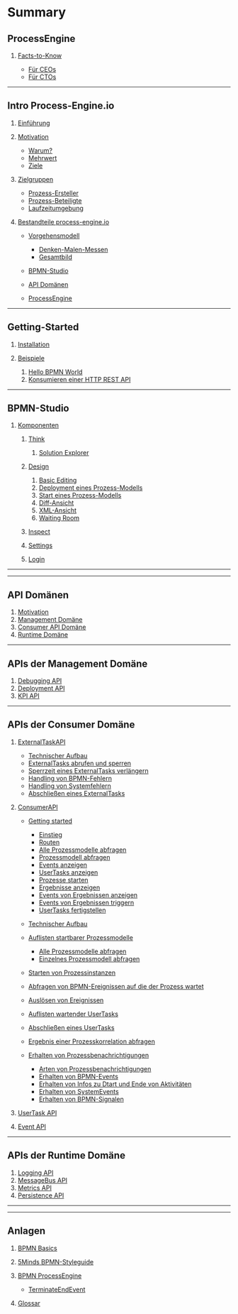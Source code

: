 # Summary

## ProcessEngine

<!-- IMPORTANT: The first document you reference NEEDS TO BE the top-level README -->
1. [Facts-to-Know](README.md)

   * [Für CEOs](README.md#for_ceos)
   * [Für CTOs](README.md#for_ctos)

---

## Intro Process-Engine.io

1. [Einführung](01_introduction/README.md)
1. [Motivation](01_introduction/motivation.md)

   <!-- If you want to use links in the page, use * for enumeration -->
   * [Warum?](01_introduction/motivation.md#warum)
   * [Mehrwert](01_introduction/motivation.md#mehrwert)
   * [Ziele](01_introduction/motivation.md#ziele)

1. [Zielgruppen](01_introduction/zielgruppen.md)

   * [Prozess-Ersteller](01_introduction/zielgruppen.md#prozessersteller)
   * [Prozess-Beteiligte](01_introduction/zielgruppen.md#prozessbeteiligte)
   * [Laufzeitumgebung](01_introduction/zielgruppen.md#laufzeitumgebung)

1. [Bestandteile process-engine.io](01_introduction/bestandteile.md)

   * [Vorgehensmodell](01_introduction/bestandteile.md#vorgehensmodell)

      * [Denken-Malen-Messen](01_introduction/bestandteile.md#denkenmalenmessen)
      * [Gesamtbild](01_introduction/bestandteile.md#gesamtbild)

   * [BPMN-Studio](01_introduction/bestandteile.md#bpmnstudio)
   * [API Domänen](01_introduction/bestandteile.md#apis)
   * [ProcessEngine](01_introduction/bestandteile.md#processengine)

---

## Getting-Started

1. [Installation](02_getting_started/README.md)
1. [Beispiele](02_getting_started/examples/README.md)

   1. [Hello BPMN World](02_getting_started/examples/hello-bpmn-world.md)
   1. [Konsumieren einer HTTP REST API](02_getting_started/examples/http-rest-api.md)
   <!-- BPMN-Studio does not support ServiceTasks using Emails right now. see:
        https://github.com/process-engine/bpmn-studio/issues/1083 -->
   <!-- 1. [Versenden von E-Mails](02_getting_started/examples/sending-emails.md) -->

---

## BPMN-Studio

<!-- 1. [Überblick](03_bpmn-studio/ueberblick.md) -->

<!--    1. [Think](03_bpmn-studio/01_denken/README.md) -->
<!--    1. [Design](03_bpmn-studio/02_malen/README.md) -->
<!--    1. [Inspect](03_bpmn-studio/03_messen/README.md) -->

1. [Komponenten](03_bpmn-studio/components/README.md)

   1. [Think](03_bpmn-studio/components/plan-view/plan-view.md)

      1. [Solution Explorer](03_bpmn-studio/components/solution-explorer/solution-explorer.md)

   1. [Design](03_bpmn-studio/components/design-view/design-view.md)

      1. [Basic Editing](04_guidelines/basic-editing/basic-editing.md)
      1. [Deployment eines Prozess-Modells](04_guidelines/deploy/deploy.md)
      1. [Start eines Prozess-Modells](04_guidelines/start/start.md)
      1. [Diff-Ansicht](03_bpmn-studio/components/diff-view/diff-view.md)
      1. [XML-Ansicht](03_bpmn-studio/components/xml-view/xml-view.md)
      1. [Waiting Room](03_bpmn-studio/components/waiting-room/waiting-room.md)

   1. [Inspect](03_bpmn-studio/components/dashboard/dashboard.md)

   1. [Settings](03_bpmn-studio/components/settings/settings.md)
   1. [Login](03_bpmn-studio/components/login/login.md)

---

<!-- ## Leitfäden -->

<!-- 1. [User Guide](04_guidelines/README.md) -->

<!--    1. [Think](04_guidelines/01_denken-malen-messen/01_denken/README.md) -->

<!--       1. [Organisation von Prozess Modellen](04_guidelines/01_denken-malen-messen/01_denken/README.md#Organisation) -->

<!--    1. [Design](04_guidelines/01_denken-malen-messen/02_malen/README.md) -->

<!--       1. [Basic Editing](04_guidelines/basic-editing/basic-editing.md) -->
<!--       1. [Deployment eines Prozess-Modells](04_guidelines/deploy/deploy.md) -->
<!--       1. [Start eines Prozess-Modells](04_guidelines/start/start.md) -->

<!--    1. [Inspect](04_guidelines/01_denken-malen-messen/03_messen/README.md) -->
<!--       <1!-- 1. Debuggen eines Prozesses --1> -->
<!--       1. Verwenden einer Heatmap -->
<!--       1. Auflisten aller UserTasks -->
<!--       1. Fortführen eines UserTasks -->

<!--    <1!-- 1. IAM --1> -->
<!--    1. [Allgemein](04_guidelines/allgemein.md) -->

<!--       1. [Auto Updater](03_bpmn-studio/auto-updater.md) -->

---

## API Domänen

1. [Motivation](05_api_domains/README.md)
1. [Management Domäne](05_api_domains/README.md)
1. [Consumer API Domäne](05_api_domains/README.md)
1. [Runtime Domäne](05_api_domains/README.md)

---

## APIs der Management Domäne

1. [Debugging API](06_apis_of_management_domain/debugging-api.md)
1. [Deployment API](06_apis_of_management_domain/deployment-api.md)
1. [KPI API](06_apis_of_management_domain/kpi-api.md)

---

## APIs der Consumer Domäne


1. [ExternalTaskAPI](api/external_task_api/README.md)

   * [Technischer Aufbau](api/external_task_api/technical-specifications.md)
   * [ExternalTasks abrufen und sperren](api/external_task_api/tasks/fetch-and-lock.md)
   * [Sperrzeit eines ExternalTasks verlängern](api/external_task_api/tasks/extend-lock.md)
   * [Handling von BPMN-Fehlern](api/external_task_api/tasks/handle-bpmn-errors.md)
   * [Handling von Systemfehlern](api/external_task_api/tasks/handle-system-errors.md)
   * [Abschließen eines ExternalTasks](api/external_task_api/tasks/finish-external-task.md)

1. [ConsumerAPI](api/consumer_api/README.md)

   * [Getting started](api/consumer_api/tasks/getting-started.md)

      * [Einstieg](api/consumer_api/tasks/getting-started.md#einstieg)
      * [Routen](api/consumer_api/tasks/getting-started.md#routen)
      * [Alle Prozessmodelle abfragen](api/consumer_api/tasks/getting-started.md#alle-prozessmodelle-abfragen)
      * [Prozessmodell abfragen](api/consumer_api/tasks/getting-started.md#prozessmodell-abfragen)
      * [Events anzeigen](api/consumer_api/tasks/getting-started.md#events-anzeigen)
      * [UserTasks anzeigen](api/consumer_api/tasks/getting-started.md#usertasks-anzeigen)
      * [Prozesse starten](api/consumer_api/tasks/getting-started.md#prozesse-starten)
      * [Ergebnisse anzeigen](api/consumer_api/tasks/getting-started.md#ergebnisse-anzeigen)
      * [Events von Ergebnissen anzeigen](api/consumer_api/tasks/getting-started.md#events-von-ergebnissen-anzeigen)
      * [Events von Ergebnissen triggern](api/consumer_api/tasks/getting-started.md#events-von-ergebnissen-triggern)
      * [UserTasks fertigstellen](api/consumer_api/tasks/getting-started.md#usertasks-fertigstellen)

   * [Technischer Aufbau](api/consumer_api/technical-specifications.md)
   * [Auflisten startbarer Prozessmodelle](api/consumer_api/tasks/list-startable-process-models.md)

      * [Alle Prozessmodelle abfragen](api/consumer_api/tasks/list-startable-process-models.md#alle-prozessmodelle-abfragen)
      * [Einzelnes Prozessmodell abfragen](api/consumer_api/tasks/list-startable-process-models.md#einzelnes-prozessmodell-abfragen)

   * [Starten von Prozessinstanzen](api/consumer_api/tasks/start-process-instance.md)
   * [Abfragen von BPMN-Ereignissen auf die der Prozess wartet](api/consumer_api/tasks/list-triggerable-events.md)
   * [Auslösen von Ereignissen](api/consumer_api/tasks/trigger-event.md)
   * [Auflisten wartender UserTasks](api/consumer_api/tasks/list-waiting-usertasks.md)
   * [Abschließen eines UserTasks](api/consumer_api/tasks/finish-user-task.md)
   * [Ergebnis einer Prozesskorrelation abfragen](api/consumer_api/tasks/get-correlation-result.md)
   * [Erhalten von Prozessbenachrichtigungen](api/consumer_api/tasks/receive-process-notifiations.md)

      * [Arten von Prozessbenachrichtigungen](api/consumer_api/tasks/receive-process-notifiations.md#arten-von-prozessbenachrichtigungen)
      * [Erhalten von BPMN-Events](api/consumer_api/tasks/receive-process-notifiations.md#erhalten-von-bpmn-events)
      * [Erhalten von Infos zu Dtart und Ende von Aktivitäten](api/consumer_api/tasks/receive-process-notifiations.md#erhalten-von-infos-zu-start-und-ende-von-aktivitäten)
      * [Erhalten von SystemEvents](api/consumer_api/tasks/receive-process-notifiations.md#erhalten-von-system-events)
      * [Erhalten von BPMN-Signalen](api/consumer_api/tasks/receive-process-notifiations.md#erhalten-von-bpmn-signalen)

1. [UserTask API](07_apis_of_consumer_domain/usertask-api.md)
1. [Event API](07_apis_of_consumer_domain/event-api.md)

---

## APIs der Runtime Domäne

1. [Logging API](08_apis_of_runtime_domain/logging-api.md)
1. [MessageBus API](08_apis_of_runtime_domain/messagebus-api.md)
1. [Metrics API](08_apis_of_runtime_domain/metrics-api.md)
1. [Persistence API](08_apis_of_runtime_domain/persistence-api.md)

---

<!-- TODO: Check if the whole section can be removed -->
<!-- ## ProcessEngine -->

<!-- 1. [TypeScript](processengine/typescript/README.md) -->

<!--    1. [Setup](processengine/typescript/setup/README.md) -->

<!--       * [Konfiguration](processengine/typescript/setup/konfiguration.md) -->

<!--    1. [Konzepte](processengine/typescript/konzepte/README.md) -->

<!--       * [Konfiguration](processengine/typescript/konzepte/configuration.md) -->

<!--    1. [Architektur](processengine/typescript/architektur/README.md) -->

<!--       * [Dependency Injection](processengine/typescript/architektur/dependendy-injection.md) -->
<!--       * [Discovery](processengine/typescript/architektur/discovery.md) -->
<!--       * [Struktur](processengine/typescript/architektur/structure.md) -->
<!--       * [Adapter](processengine/typescript/architektur/adapters.md) -->
<!--       * [Bridges](processengine/typescript/architektur/bridges.md) -->
<!--       * [Contracts](processengine/typescript/architektur/contracts.md) -->
<!--       * [Extensions](processengine/typescript/architektur/extensions.md) -->

<!--    1. [ConsumerAPI](processengine/typescript/consumer_api/README.md) -->

<!--       * [Setup](processengine/typescript/consumer_api/setup/README.md) -->

<!--          * [Einrichtung mit integrierter ProcessEngine](processengine/typescript/consumer_api/setup/setup-internal-process-engine.md) -->
<!--          * [Einrichtung mit externer ProcessEngine](processengine/typescript/consumer_api/setup/setup-external-process-engine.md) -->
<!--          * [Konfigurieren des ConsumerApiClients](processengine/typescript/consumer_api/setup/setup-consumer-api-client.md) -->

<!--       * [Hands-On](processengine/typescript/consumer_api/hands_on/README.md) -->
<!--       * [Aufgaben](processengine/typescript/consumer_api/tasks/README.md) -->

<!--          * [Abfragen startbarer Prozessmodelle](processengine/typescript/consumer_api/tasks/list-startable-process-models.md) -->

<!--             * [Alle Prozessmodelle abfragen](processengine/typescript/consumer_api/tasks/list-startable-process-models.md#alle-prozessmodelle-abfragen) -->
<!--             * [Einzelnes Prozessmodell abfragen](processengine/typescript/consumer_api/tasks/list-startable-process-models.md#einzelnes-prozessmodell-abfragen) -->

<!--          * [Starten von Prozessinstanzen](processengine/typescript/consumer_api/tasks/start-process-instance.md) -->
<!--          * [Auflisten wartender UserTasks](processengine/typescript/consumer_api/tasks/list-waiting-usertasks.md) -->
<!--          * [Abschließen eines UserTasks](processengine/typescript/consumer_api/tasks/finish-user-task.md) -->
<!--          * [Ergebnis einer Prozesskorrelation abfragen](processengine/typescript/consumer_api/tasks/get-correlation-result.md) -->

<!--       * [Public API](processengine/typescript/consumer_api/public_api.md) -->

<!--          * [IConsumerApiService](processengine/typescript/consumer_api/public_api.md#iconsumerapiservice) -->
<!--          * [ConsumerContext](processengine/typescript/consumer_api/public_api.md#consumercontext) -->
<!--          * [ProcessModelList](processengine/typescript/consumer_api/public_api.md#processmodellist) -->
<!--          * [ProcessModel](processengine/typescript/consumer_api/public_api.md#processmodel) -->
<!--          * [Event](processengine/typescript/consumer_api/public_api.md#event) -->
<!--          * [StartCallbackType](processengine/typescript/consumer_api/public_api.md#startcallbacktype) -->
<!--          * [ProcessStartRequestPayload](processengine/typescript/consumer_api/public_api.md#processstartrequestpayload) -->
<!--          * [ProcessStartResponsePayload](processengine/typescript/consumer_api/public_api.md#processstartresponsepayload) -->
<!--          * [UserTasks](processengine/typescript/consumer_api/public_api.md#usertasks) -->
<!--          * [UserTaskList](processengine/typescript/consumer_api/public_api.md#usertasklist) -->
<!--          * [UserTask](processengine/typescript/consumer_api/public_api.md#usertask) -->
<!--          * [UserTaskConfig](processengine/typescript/consumer_api/public_api.md#usertaskconfig) -->
<!--          * [UserTaskResult](processengine/typescript/consumer_api/public_api.md#usertaskresult) -->

<!-- TODO: Check why this is here! -->
   <!-- 1. [Management API](processengine/typescript/management_api/README.md) -->

---

## Anlagen

1. [BPMN Basics](99_appendix/bpmn-basics/README.md)
1. [5Minds BPMN-Styleguide](99_appendix/styleguide.md)
1. [BPMN ProcessEngine](99_appendix/bpmn-process-engine/README.md)

    * [TerminateEndEvent](99_appendix/bpmn-process-engine/terminate-end-event.md)

1. [Glossar](GLOSSARY.md)
